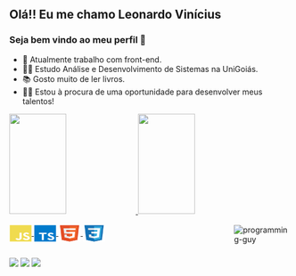 ## Olá!! Eu me chamo Leonardo Vinícius 

### Seja bem vindo ao meu perfil 👋

- 🔭 Atualmente trabalho com front-end.
- 👨‍🎓 Estudo Análise e Desenvolvimento de Sistemas na UniGoiás.
- 📚 Gosto muito de ler livros.
- 👨‍💻 Estou à procura de uma oportunidade para desenvolver meus talentos!

<div>
  <a href="https://github.com/leonardowd">
  <img height="180em" width="45%" src="https://github-readme-stats.vercel.app/api?username=leonardowd&show_icons=true&theme=dark&include_all_commits=true&count_private=true"/>
  <img height="180em" width="45%" src="https://github-readme-stats.vercel.app/api/top-langs/?username=leonardowd&layout=compact&langs_count=7&theme=dark"/>
</div>

<div style="display: inline_block"><br>
  <img align="center" alt="Leo-Javascript" height="30" width="40" src="https://raw.githubusercontent.com/devicons/devicon/master/icons/javascript/javascript-plain.svg">
  <img align="center" alt="Leo-Typescript" height="30" width="40" src="https://raw.githubusercontent.com/devicons/devicon/master/icons/typescript/typescript-plain.svg">
  <img align="center" alt="Leo-HTML" height="30" width="40" src="https://raw.githubusercontent.com/devicons/devicon/master/icons/html5/html5-original.svg">
  <img align="center" alt="Leo-CSS" height="30" width="40" src="https://raw.githubusercontent.com/devicons/devicon/master/icons/css3/css3-original.svg">
  <img align="right" alt="programming-guy" height="20%" width="20%" src="https://media.giphy.com/media/3oriNLx3dUqFgVi86I/giphy.gif?cid=ecf05e47qub63oti6aevmdbjhyq7ynsiyvh1tvlc5bij968e&rid=giphy.gif&ct=g">
</div>

##

<div>
 	<a href="https://instagram.com/leonardowdt" target="_blank"><img src="https://img.shields.io/badge/-Instagram-%23E4405F?style=for-the-badge&logo=instagram&logoColor=white" target="_blank"></a>
  	<a href = "mailto:leonardoviniciuswd@gmail.com"><img src="https://img.shields.io/badge/-Gmail-%23333?style=for-the-badge&logo=gmail&logoColor=white" target="_blank"></a>
 	<a href="https://www.linkedin.com/in/leonardoviniciuswd/" target="_blank"><img src="https://img.shields.io/badge/-LinkedIn-%230077B5?style=for-the-badge&logo=linkedin&logoColor=white" target="_blank"></a> 
</div>

<!-- https://media.giphy.com/media/3oriNLx3dUqFgVi86I/giphy.gif?cid=ecf05e47qub63oti6aevmdbjhyq7ynsiyvh1tvlc5bij968e&rid=giphy.gif&ct=g